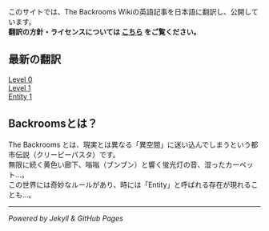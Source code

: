 <link rel="stylesheet" type="text/css" href="assets/css/custom.css">

このサイトでは、The Backrooms Wikiの英語記事を日本語に翻訳し、公開しています。  
**翻訳の方針・ライセンスについては [こちら](about.md) をご覧ください。**  

## 最新の翻訳
<div class="toc-container">
    <div class="toc-item"><a href="levels/level-0.md">Level 0</a></div>
    <div class="toc-item"><a href="levels/level-1.md">Level 1</a></div>
    <div class="toc-item"><a href="entities/entity-1.md">Entity 1</a></div>
</div>


## Backroomsとは？
The Backrooms とは、現実とは異なる「異空間」に迷い込んでしまうという都市伝説（クリーピーパスタ）です。  
無限に続く黄色い廊下、嗡嗡（ブンブン）と響く蛍光灯の音、湿ったカーペット…。  
この世界には奇妙なルールがあり、時には「Entity」と呼ばれる存在が現れることも…。  

---
*Powered by Jekyll & GitHub Pages*
